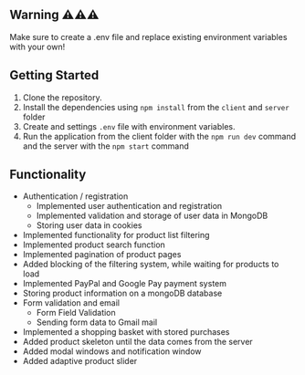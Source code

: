 ## **Warning** :warning::warning::warning:

Make sure to create a .env file and replace existing environment variables with your own!  


  
## **Getting Started**

1. Clone the repository.
2. Install the dependencies using `npm install` from the `client` and `server` folder
3. Create and settings `.env` file with environment variables.
4. Run the application from the client folder with the `npm run dev` command and the server with the `npm start` command

## **Functionality**

* Authentication / registration
   - Implemented user authentication and registration
   - Implemented validation and storage of user data in MongoDB
   - Storing user data in cookies
* Implemented functionality for product list filtering
* Implemented product search function
* Implemented pagination of product pages
* Added blocking of the filtering system, while waiting for products to load
* Implemented PayPal and Google Pay payment system
* Storing product information on a mongoDB database
* Form validation and email
   - Form Field Validation
   - Sending form data to Gmail mail
* Implemented a shopping basket with stored purchases
* Added product skeleton until the data comes from the server
* Added modal windows and notification window
* Added adaptive product slider
